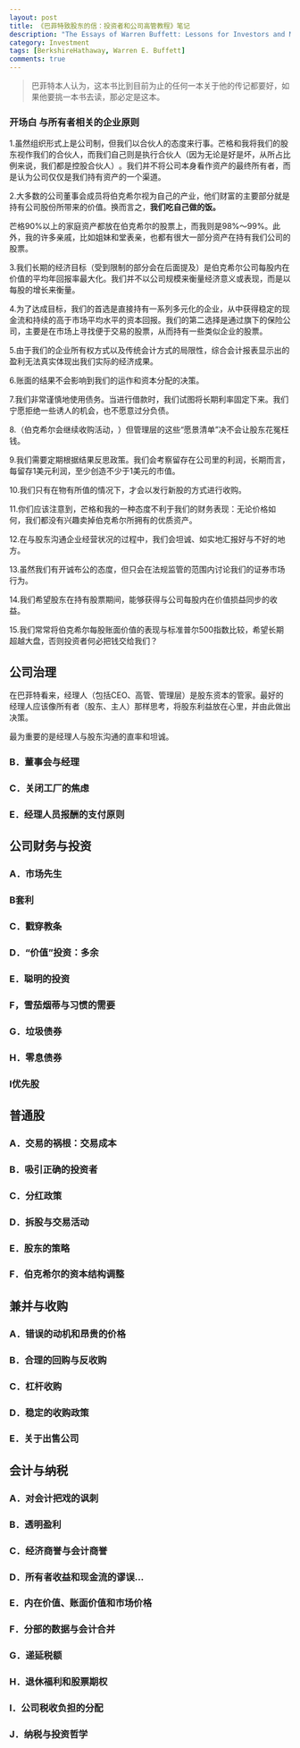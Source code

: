 ```yaml
---
layout: post
title: 《巴菲特致股东的信：投资者和公司高管教程》笔记
description: "The Essays of Warren Buffett: Lessons for Investors and Managers"
category: Investment
tags: [BerkshireHathaway, Warren E. Buffett]
comments: true
---
```


> 巴菲特本人认为，这本书比到目前为止的任何一本关于他的传记都要好，如果他要挑一本书去读，那必定是这本。

### 开场白 与所有者相关的企业原则

1.虽然组织形式上是公司制，但我们以合伙人的态度来行事。芒格和我将我们的股东视作我们的合伙人，而我们自己则是执行合伙人（因为无论是好是坏，从所占比例来说，我们都是控股合伙人）​。我们并不将公司本身看作资产的最终所有者，而是认为公司仅仅是我们持有资产的一个渠道。

2.大多数的公司董事会成员将伯克希尔视为自己的产业，他们财富的主要部分就是持有公司股份所带来的价值。换而言之，**我们吃自己做的饭。**

芒格90%以上的家庭资产都放在伯克希尔的股票上，而我则是98%～99%。此外，我的许多亲戚，比如姐妹和堂表亲，也都有很大一部分资产在持有我们公司的股票。

3.我们长期的经济目标（受到限制的部分会在后面提及）是伯克希尔公司每股内在价值的平均年回报率最大化。我们并不以公司规模来衡量经济意义或表现，而是以每股的增长来衡量。

4.为了达成目标，我们的首选是直接持有一系列多元化的企业，从中获得稳定的现金流和持续的高于市场平均水平的资本回报。我们的第二选择是通过旗下的保险公司，主要是在市场上寻找便于交易的股票，从而持有一些类似企业的股票。

5.由于我们的企业所有权方式以及传统会计方式的局限性，综合会计报表显示出的盈利无法真实体现出我们实际的经济成果。

6.账面的结果不会影响到我们的运作和资本分配的决策。

7.我们非常谨慎地使用债务。当进行借款时，我们试图将长期利率固定下来。我们宁愿拒绝一些诱人的机会，也不愿意过分负债。

8.（伯克希尔会继续收购活动，​）但管理层的这些“愿景清单”决不会让股东花冤枉钱。

9.我们需要定期根据结果反思政策。我们会考察留存在公司里的利润，长期而言，每留存1美元利润，至少创造不少于1美元的市值。

10.我们只有在物有所值的情况下，才会以发行新股的方式进行收购。

11.你们应该注意到，芒格和我的一种态度不利于我们的财务表现：无论价格如何，我们都没有兴趣卖掉伯克希尔所拥有的优质资产。

12.在与股东沟通企业经营状况的过程中，我们会坦诚、如实地汇报好与不好的地方。

13.虽然我们有开诚布公的态度，但只会在法规监管的范围内讨论我们的证券市场行为。

14.我们希望股东在持有股票期间，能够获得与公司每股内在价值损益同步的收益。

15.我们常常将伯克希尔每股账面价值的表现与标准普尔500指数比较，希望长期超越大盘，否则投资者何必把钱交给我们？

## 公司治理

在巴菲特看来，经理人（包括CEO、高管、管理层）是股东资本的管家。最好的经理人应该像所有者（股东、主人）那样思考，将股东利益放在心里，并由此做出决策。

最为重要的是经理人与股东沟通的直率和坦诚。

### B．董事会与经理

### C．关闭工厂的焦虑

### E．经理人员报酬的支付原则

## 公司财务与投资

### A．市场先生

### B套利

### C．戳穿教条

### D．“价值”投资：多余

### E．聪明的投资

### F，雪茄烟蒂与习惯的需要

### G．垃圾债券

### H．零息债券

### I优先股

## 普通股

### A．交易的祸根：交易成本

### B．吸引正确的投资者

### C．分红政策

### D．拆股与交易活动

### E．股东的策略

### F．伯克希尔的资本结构调整

## 兼并与收购

### A．错误的动机和昂贵的价格

### B．合理的回购与反收购

### C．杠杆收购

### D．稳定的收购政策

### E．关于出售公司

## 会计与纳税

### A．对会计把戏的讽刺

### B．透明盈利

### C．经济商誉与会计商誉

### D．所有者收益和现金流的谬误…

### E．内在价值、账面价值和市场价格

### F．分部的数据与会计合并

### G．递延税额

### H．退休福利和股票期权

### I．公司税收负担的分配

### J．纳税与投资哲学
